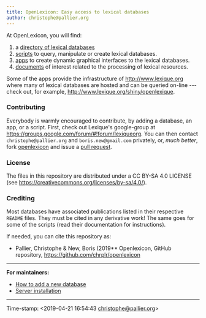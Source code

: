 ```yaml
---
title: OpenLexicon: Easy access to lexical databases
author: christophe@pallier.org
---
```


At OpenLexicon, you will find:

1. a [directory of lexical databases](databases-docs/README.md)
2. [scripts](https://github.com/chrplr/openlexicon/tree/master/scripts) to query, manipulate or create lexical databases.
3. [apps](https://github.com/chrplr/openlexicon/tree/master/apps/) to create dynamic graphical interfaces to the lexical databases. 
4. [documents](https://github.com/chrplr/openlexicon/tree/master/documents/) of interest related to the processing of lexical resources. 


Some of the apps provide the infrastructure of <http://www.lexique.org>
where many of lexical databases are hosted and can be queried on-line --- check
out, for example, <http://www.lexique.org/shiny/openlexique>.

### Contributing ###

Everybody is warmly encouraged to contribute, by adding a database, an app, or a script.
First, check out Lexique's google-group at <https://groups.google.com/forum/#!forum/lexiqueorg>.  You can then contact `christophe@pallier.org` and
`boris.new@gmail.com` privately, or, _much better_, fork
[openlexicon](https://github.com/chrplr/openlexicon) and issue a [pull
request](https://help.github.com/en/articles/creating-a-pull-request-from-a-fork).


### License ###

The files in this repository are distributed under a CC BY-SA 4.0 LICENSE (see
<https://creativecommons.org/licenses/by-sa/4.0/>).


### Crediting ###

Most databases have associated publications listed in their respective `README`
files. They must be cited in any derivative work! The same goes for some of the
scripts (read their documentation for instructions).

If needed, you can cite this repository as:

* Pallier, Christophe & New, Boris (2019** Openlexicon, GitHub repository, <https://github.com/chrplr/openlexicon>

--- 

**For maintainers:**

- [How to add a new database](databases-docs/README-how-to-install-a-new-database.md)
- [Server installation](README-server-installation.md)


---

Time-stamp: <2019-04-21 16:54:43 christophe@pallier.org>


